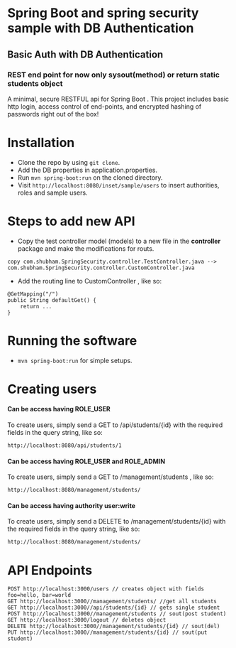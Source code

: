 # Spring Boot and spring security sample with DB Authentication  
## Basic Auth with DB Authentication
### REST end point for now only sysout(method) or return static students object

A minimal, secure RESTFUL api for Spring Boot   . This project includes basic http login, access control of end-points, and encrypted hashing of passwords right out of the box!

# Installation

- Clone the repo by using `git clone`.
- Add the DB properties in application.properties.
- Run `mvn spring-boot:run` on the cloned directory.
- Visit `http://localhost:8080/inset/sample/users` to insert authorities, roles and sample users.
 
# Steps to add new API

- Copy the test controller model (models) to a new file in the **controller** package and make the modifications for routs.

`copy com.shubham.SpringSecurity.controller.TestController.java --> com.shubham.SpringSecurity.controller.CustomController.java`


- Add the routing line to CustomController , like so:

```
@GetMapping("/")
public String defaultGet() {
    return ...
}
```

# Running the software

- `mvn spring-boot:run` for simple setups.

# Creating users

#### Can be access having ROLE_USER
To create users, simply send a GET to /api/students/{id} with the required fields in the query string, like so:

```
http://localhost:8080/api/students/1
```


#### Can be access having ROLE_USER and ROLE_ADMIN
To create users, simply send a GET to /management/students , like so:

```
http://localhost:8080/management/students/
```

#### Can be access having authority user:write
To create users, simply send a DELETE to /management/students/{id} with the required fields in the query string, like so:

```
http://localhost:8080/management/students/
```

# API Endpoints

```
POST http://localhost:3000/users // creates object with fields foo=hello, bar=world
GET http://localhost:3000//management/students/ //get all students
GET http://localhost:3000//api/students/{id} // gets single student
POST http://localhost:3000//management/students // sout(post student)
GET http://localhost:3000/logout // deletes object
DELETE http://localhost:3000//management/students/{id} // sout(del)
PUT http://localhost:3000//management/students/{id} // sout(put student)
```




